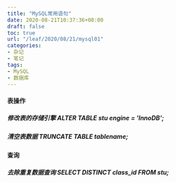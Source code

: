 ```yaml
---
title: "MySQL常用语句"
date: 2020-08-21T10:37:36+08:00
draft: false
toc: true
url: "/leaf/2020/08/21/mysql01"
categories: 
- 杂记
- 笔记
tags: 
- MySQL
- 数据库
---
```

#### 表操作
##### 修改表的存储引擎 ALTER TABLE stu engine = 'InnoDB';
##### 清空表数据 TRUNCATE TABLE tablename;
#### 查询
##### 去除重复数据查询 SELECT DISTINCT class_id FROM stu;



